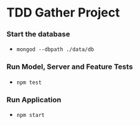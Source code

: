 # TDD Gather Project

### Start the database
* `mongod --dbpath ./data/db`

### Run Model, Server and Feature Tests
* `npm test`

### Run Application
* `npm start`